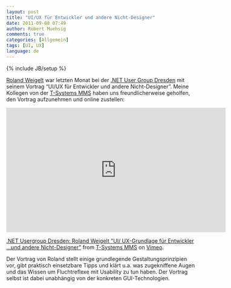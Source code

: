 ```yaml
---
layout: post
title: "UI/UX für Entwickler und andere Nicht-Designer"
date: 2011-09-08 07:49
author: Robert Muehsig
comments: true
categories: [Allgemein]
tags: [UI, UX]
language: de
---
```

{% include JB/setup %}
<p><a href="http://www.roland-weigelt.de/">Roland Weigelt</a> war letzten Monat bei der <a href="http://www.dd-dotnet.de/">.NET User Group Dresden</a> mit seinem Vortrag “UI/UX für Entwickler und andere Nicht-Designer”. Meine Kollegen von der <a href="http://www.t-systems-mms.com/">T-Systems MMS</a> haben uns freundlicherweise geholfen, den Vortrag aufzunehmen und online zustellen: </p><iframe height="330" src="http://player.vimeo.com/video/28152537?title=0&amp;byline=0&amp;portrait=0" frameborder="0" width="580"></iframe> <p><a href="http://vimeo.com/28152537">.NET Usergroup Dresden: Roland Weigelt "UI/ UX-Grundlage für Entwickler ...und andere Nicht-Designer"</a> from <a href="http://vimeo.com/tsystems">T-Systems MMS</a> on <a href="http://vimeo.com">Vimeo</a>.</p> <p>Der Vortrag von Roland stellt einige grundlegende Gestaltungsprinzipien vor, gibt praktisch einsetzbare Tipps und klärt u.a. was zugekniffene Augen und das Wissen um Fluchtreflexe mit Usability zu tun haben. Der Vortrag selbst ist dabei unabhängig von der konkreten GUI-Technologien.</p>
